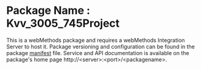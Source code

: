 # Package Name : Kvv_3005_745Project
This is a webMethods package and requires a webMethods Integration Server to host it. Package versioning and configuration can be found in the package [manifest](./Kvv_3005_745Project/manifest.v3) file. Service and API documentation is available on the package's home page http://&lt;server&gt;:&lt;port&gt;/&lt;packagename>.